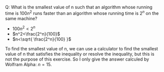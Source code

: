 Q: What is the smallest value of n such that an algorithm whose running time is $100n^2$ runs faster than an algorithm whose running time is $2^n$ on the same machine?
  
- $100n^2 < 2^n$
- $n^2<\frac{2^n}{100}$
- $n<\sqrt{ \frac{2^n}{100} }$

To find the smallest value of n, we can use a calculator to find the smallest value of n that satisfies the inequality or resolve the inequality, but this is not the purpose of this exercise. So I only give the answer calculed by Wolfram Alpha: $n=15$.